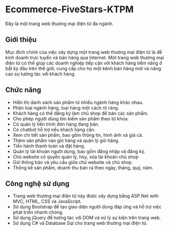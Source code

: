 # Ecommerce-FiveStars-KTPM

Đây là một trang web thương mại điện tử đa ngành.

## Giới thiệu

Mục đích chính của việc xây dựng một trang web thương mại điện tử là để kinh doanh trực tuyến và bán hàng qua Internet. Một trang web thương mại điện tử có thể giúp các doanh nghiệp tiếp cận với khách hàng tiềm năng ở bất kỳ đâu trên thế giới, cung cấp cho họ một kênh bán hàng mới và nâng cao sự tương tác với khách hàng.

## Chức năng

- Hiển thị danh sách sản phẩm từ nhiều ngành hàng khác nhau.
- Phân loại ngành hàng, loại hàng một cách rõ ràng.
- Khách hàng có thể đăng ký làm chủ shop để bán các sản phẩm.
- Cho phép người dùng tìm kiếm sản phẩm theo từ khóa.
- Có quản lý tiến trình đơn hàng đang bán.
- Có chatbot hỗ trợ nếu khách hàng cần. 
- Xem chi tiết sản phẩm, bao gồm thông tin, hình ảnh và giá cả.
- Thêm sản phẩm vào giỏ hàng và quản lý giỏ hàng.
- Tiến hành thanh toán và đặt hàng.
- Quản lý tài khoản người dùng, bao gồm đăng nhập và đăng ký.
- Chủ website có quyền quản lý, hủy, xóa tài khoản chủ shop
- Gửi thông báo và yêu cầu giữa chủ website và chủ shop.
- Thống kê sản  phẩm, doanh thu bán ra theo ngày, tháng, quý, năm.

## Công nghệ sử dụng

- Trang web thương mại điện tử này được xây dựng bằng ASP.Net with MVC, HTML, CSS và JavaScript.
- Sử dụng Bootstrap để tạo giao diện người dùng đáp ứng và hỗ trợ việc phát triển nhanh chóng.
- Sử dụng jQuery để tương tác với DOM và xử lý sự kiện trên trang web.
- Sử dụng C# và Database Sql cho trang web thương mại điện tử.
